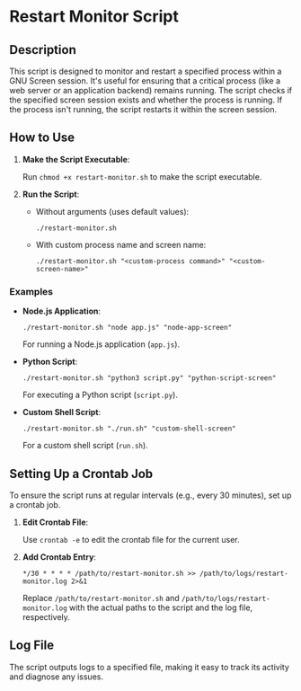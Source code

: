 # Restart Monitor Script

## Description

This script is designed to monitor and restart a specified process within a GNU Screen session. It's useful for ensuring that a critical process (like a web server or an application backend) remains running. The script checks if the specified screen session exists and whether the process is running. If the process isn't running, the script restarts it within the screen session.

## How to Use

1. **Make the Script Executable**:

   Run `chmod +x restart-monitor.sh` to make the script executable.

2. **Run the Script**:

   - Without arguments (uses default values):

     ```
     ./restart-monitor.sh
     ```

   - With custom process name and screen name:
     ```
     ./restart-monitor.sh "<custom-process command>" "<custom-screen-name>"
     ```

### Examples

- **Node.js Application**:

  ```
  ./restart-monitor.sh "node app.js" "node-app-screen"
  ```

  For running a Node.js application (`app.js`).

- **Python Script**:

  ```
  ./restart-monitor.sh "python3 script.py" "python-script-screen"
  ```

  For executing a Python script (`script.py`).

- **Custom Shell Script**:

  ```
  ./restart-monitor.sh "./run.sh" "custom-shell-screen"
  ```

  For a custom shell script (`run.sh`).

## Setting Up a Crontab Job

To ensure the script runs at regular intervals (e.g., every 30 minutes), set up a crontab job.

1. **Edit Crontab File**:

   Use `crontab -e` to edit the crontab file for the current user.

2. **Add Crontab Entry**:

   ```
   */30 * * * * /path/to/restart-monitor.sh >> /path/to/logs/restart-monitor.log 2>&1
   ```

   Replace `/path/to/restart-monitor.sh` and `/path/to/logs/restart-monitor.log` with the actual paths to the script and the log file, respectively.

## Log File

The script outputs logs to a specified file, making it easy to track its activity and diagnose any issues.
